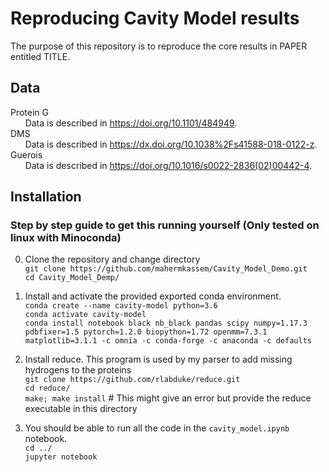 # Reproducing Cavity Model results
The purpose of this repository is to reproduce the core results in PAPER entitled TITLE.

## Data
Protein G  
&nbsp;&nbsp;&nbsp;&nbsp;&nbsp; Data is described in  https://doi.org/10.1101/484949.  
DMS  
&nbsp;&nbsp;&nbsp;&nbsp;&nbsp; Data is described in https://dx.doi.org/10.1038%2Fs41588-018-0122-z.  
Guerois  
&nbsp;&nbsp;&nbsp;&nbsp;&nbsp; Data is described in https://doi.org/10.1016/s0022-2836(02)00442-4.  

## Installation

### Step by step guide to get this running yourself (**Only tested on linux with Minoconda**)
0. Clone the repository and change directory  
`git clone https://github.com/mahermkassem/Cavity_Model_Demo.git`  
`cd Cavity_Model_Demp/`

1. Install and activate the provided exported conda environment.  
`conda create --name cavity-model python=3.6`  
`conda activate cavity-model`  
`conda install notebook black nb_black pandas scipy numpy=1.17.3 pdbfixer=1.5 pytorch=1.2.0 biopython=1.72 openmm=7.3.1 matplotlib=3.1.1 -c omnia -c conda-forge -c anaconda -c defaults`  

2. Install reduce. This program is used by my parser to add missing hydrogens to the proteins  
`git clone https://github.com/rlabduke/reduce.git`  
`cd reduce/`  
`make; make install` # This might give an error but provide the reduce executable in this directory

3. You should be able to run all the code in the `cavity_model.ipynb` notebook.  
`cd ../`  
`jupyter notebook`
